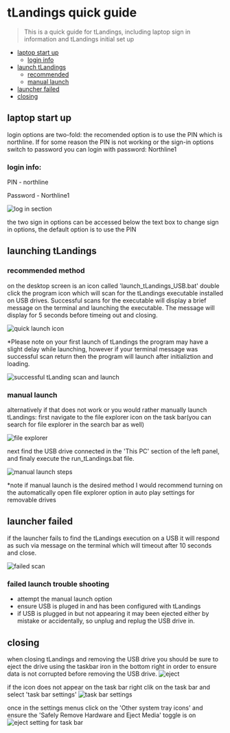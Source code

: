 # tLandings quick guide

> This is a quick guide for tLandings, including laptop sign in information and tLandings initial set up

<!-- toc -->

- [laptop start up](#heading)
  * [login info](#sub-heading)
- [launch tLandings](#heading)
  * [recommended](#sub-heading)
  * [manual launch](#sub-heading)
- [launcher failed](#heading)
- [closing](#heading)

## laptop start up
login options are two-fold: the recomended option is to use the PIN which is northline.
If for some reason the PIN is not working or the sign-in options switch to password you can login with password: Northline1

### login info:

PIN - northline

Password - Northline1

![log in section](log_in.png)

the two sign in options can be accessed below the text box to change sign in options, the default option is to use the PIN

## launching tLandings

### recommended method
on the desktop screen is an icon called 'launch_tLandings_USB.bat' double click the program icon which will scan for the tLandings executable installed on USB drives. Successful scans for the executable will display a brief message on the terminal and launching the executable. The message will display for 5 seconds before timeing out and closing.

![quick launch icon](quick_launch.png)

*Please note on your first launch of tLandings the program may have a slight delay while launching, however if your terminal message was successful scan return then the program will launch after initializtion and loading.

![successful tLanding scan and launch](successful_scan.png)

### manual launch
alternatively if that does not work or you would rather manually launch tLandings: first navigate to the file explorer icon on the task bar(you can search for file explorer in the search bar as well)

![file explorer](file_explorer.png)

next find the USB drive connected in the 'This PC' section of the left panel, and finaly execute the run_tLandings.bat file.

![manual launch steps](manual_launch.png)

*note if manual launch is the desired method I would recommend turning on the automatically open file explorer option in auto play settings for removable drives

## launcher failed
if the launcher fails to find the tLandings execution on a USB it will respond as such via message on the terminal which will timeout after 10 seconds and close.

![failed scan](fail_scan.png)

### failed launch trouble shooting
- attempt the manual launch option
- ensure USB is pluged in and has been configured with tLandings
- if USB is plugged in but not appearing it may been ejected either by mistake or accidentally, so unplug and replug the USB drive in.
  
## closing
when closing tLandings and removing the USB drive you should be sure to eject the drive using the taskbar iron in the bottom right in order to ensure data is not corrupted before removing the USB drive.
![eject](eject.png)

if the icon does not appear on the task bar right clik on the task bar and select 'task bar settings'
![task bar settings](task_bar.png)

once in the settings menus click on the 'Other system tray icons' and ensure the 'Safely Remove Hardware and Eject Media' toggle is on
![eject setting for task bar](eject_setting.png)




